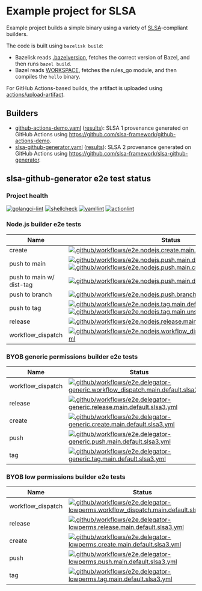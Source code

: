# Example project for SLSA

Example project builds a simple binary using a variety of [SLSA]-compliant
builders.

The code is built using `bazelisk build`:

- Bazelisk reads [.bazelversion], fetches the correct version of Bazel, and
  then runs `bazel build`.
- Bazel reads [WORKSPACE], fetches the rules_go module, and then compiles the
  `hello` binary.

For GitHub Actions-based builds, the artifact is uploaded using
[actions/upload-artifact].

[.bazelversion]: .bazelversion
[SLSA]: https://slsa.dev
[WORKSPACE]: WORKSPACE
[actions/upload-artifact]: https://github.com/actions/upload-artifact

## Builders

- [github-actions-demo.yaml](.github/workflows/github-actions-demo.yaml)
  ([results](https://github.com/slsa-framework/example-package/actions/workflows/github-actions-demo.yaml)):
  SLSA 1 provenance generated on GitHub Actions using
  https://github.com/slsa-framework/github-actions-demo.
- [slsa-github-generator.yaml](.github/workflows/slsa-github-generator.yaml)
  ([results](https://github.com/slsa-framework/example-package/actions/workflows/slsa-github-generator.yaml)):
  SLSA 2 provenance generated on GitHub Actions using
  https://github.com/slsa-framework/slsa-github-generator.

## slsa-github-generator e2e test status

### Project health

[![golangci-lint](https://github.com/slsa-framework/example-package/actions/workflows/pre-submit.golangci-lint.yml/badge.svg)](https://github.com/slsa-framework/example-package/actions/workflows/pre-submit.golangci-lint.yml) [![shellcheck](https://github.com/slsa-framework/example-package/actions/workflows/pre-submit.shellcheck.yml/badge.svg)](https://github.com/slsa-framework/example-package/actions/workflows/pre-submit.shellcheck.yml) [![yamllint](https://github.com/slsa-framework/example-package/actions/workflows/pre-submit.yamllint.yml/badge.svg)](https://github.com/slsa-framework/example-package/actions/workflows/pre-submit.yamllint.yml) [![actionlint](https://github.com/slsa-framework/example-package/actions/workflows/pre-submit.actionlint.yml/badge.svg)](https://github.com/slsa-framework/example-package/actions/workflows/pre-submit.actionlint.yml)

### Node.js builder e2e tests

| Name                     | Status                                                                                                                                                                                                                                                                                                                                                                                                                                                                                                                                                                                                                   |
| ------------------------ | ------------------------------------------------------------------------------------------------------------------------------------------------------------------------------------------------------------------------------------------------------------------------------------------------------------------------------------------------------------------------------------------------------------------------------------------------------------------------------------------------------------------------------------------------------------------------------------------------------------------------ |
| create                   | [![.github/workflows/e2e.nodejs.create.main.default.slsa3.yml](https://github.com/slsa-framework/example-package/actions/workflows/e2e.nodejs.create.main.default.slsa3.yml/badge.svg)](https://github.com/slsa-framework/example-package/actions/workflows/e2e.nodejs.create.main.default.slsa3.yml)                                                                                                                                                                                                                                                                                                                    |
| push to main             | [![.github/workflows/e2e.nodejs.push.main.default.slsa3.yml](https://github.com/slsa-framework/example-package/actions/workflows/e2e.nodejs.push.main.default.slsa3.yml/badge.svg)](https://github.com/slsa-framework/example-package/actions/workflows/e2e.nodejs.push.main.default.slsa3.yml)<br/>[![.github/workflows/e2e.nodejs.push.main.custom_publish.slsa3.yml](https://github.com/slsa-framework/example-package/actions/workflows/e2e.nodejs.push.main.custom_publish.slsa3.yml/badge.svg)](https://github.com/slsa-framework/example-package/actions/workflows/e2e.nodejs.push.main.custom_publish.slsa3.yml) |
| push to main w/ dist-tag | [![.github/workflows/e2e.nodejs.push.main.disttag.slsa3.yml](https://github.com/slsa-framework/example-package/actions/workflows/e2e.nodejs.push.main.disttag.slsa3.yml/badge.svg)](https://github.com/slsa-framework/example-package/actions/workflows/e2e.nodejs.push.main.disttag.slsa3.yml)                                                                                                                                                                                                                                                                                                                          |
| push to branch           | [![.github/workflows/e2e.nodejs.push.branch1.default.slsa3.yml](https://github.com/slsa-framework/example-package/actions/workflows/e2e.nodejs.push.branch1.default.slsa3.yml/badge.svg?branch=branch1)](https://github.com/slsa-framework/example-package/actions/workflows/e2e.nodejs.push.branch1.default.slsa3.yml)                                                                                                                                                                                                                                                                                                  |
| push to tag              | [![.github/workflows/e2e.nodejs.tag.main.default.slsa3.yml](https://github.com/slsa-framework/example-package/actions/workflows/e2e.nodejs.tag.main.default.slsa3.yml/badge.svg)](https://github.com/slsa-framework/example-package/actions/workflows/e2e.nodejs.tag.main.default.slsa3.yml)<br/>[![.github/workflows/e2e.nodejs.tag.main.unscoped.slsa3.yml](https://github.com/slsa-framework/example-package/actions/workflows/e2e.nodejs.tag.main.unscoped.slsa3.yml/badge.svg)](https://github.com/slsa-framework/example-package/actions/workflows/e2e.nodejs.tag.main.unscoped.slsa3.yml)                         |
| release                  | [![.github/workflows/e2e.nodejs.release.main.default.slsa3.yml](https://github.com/slsa-framework/example-package/actions/workflows/e2e.nodejs.release.main.default.slsa3.yml/badge.svg)](https://github.com/slsa-framework/example-package/actions/workflows/e2e.nodejs.release.main.default.slsa3.yml)                                                                                                                                                                                                                                                                                                                 |
| workflow_dispatch        | [![.github/workflows/e2e.nodejs.workflow_dispatch.main.default.slsa3.yml](https://github.com/slsa-framework/example-package/actions/workflows/e2e.nodejs.workflow_dispatch.main.default.slsa3.yml/badge.svg)](https://github.com/slsa-framework/example-package/actions/workflows/e2e.nodejs.workflow_dispatch.main.default.slsa3.yml)                                                                                                                                                                                                                                                                                   |

### BYOB generic permissions builder e2e tests

| Name              | Status                                                                                                                                                                                                                                                                                                                                                                  |
| ----------------- | ----------------------------------------------------------------------------------------------------------------------------------------------------------------------------------------------------------------------------------------------------------------------------------------------------------------------------------------------------------------------- |
| workflow_dispatch | [![.github/workflows/e2e.delegator-generic.workflow_dispatch.main.default.slsa3.yml](https://github.com/slsa-framework/example-package/actions/workflows/e2e.delegator-generic.workflow_dispatch.main.default.slsa3.yml/badge.svg)](https://github.com/slsa-framework/example-package/actions/workflows/e2e.delegator-generic.workflow_dispatch.main.default.slsa3.yml) |
| release           | [![.github/workflows/e2e.delegator-generic.release.main.default.slsa3.yml](https://github.com/slsa-framework/example-package/actions/workflows/e2e.delegator-generic.release.main.default.slsa3.yml/badge.svg)](https://github.com/slsa-framework/example-package/actions/workflows/e2e.delegator-generic.release.main.default.slsa3.yml)                               |
| create            | [![.github/workflows/e2e.delegator-generic.create.main.default.slsa3.yml](https://github.com/slsa-framework/example-package/actions/workflows/e2e.delegator-generic.create.main.default.slsa3.yml/badge.svg)](https://github.com/slsa-framework/example-package/actions/workflows/e2e.delegator-generic.create.main.default.slsa3.yml)                                  |
| push              | [![.github/workflows/e2e.delegator-generic.push.main.default.slsa3.yml](https://github.com/slsa-framework/example-package/actions/workflows/e2e.delegator-generic.push.main.default.slsa3.yml/badge.svg)](https://github.com/slsa-framework/example-package/actions/workflows/e2e.delegator-generic.push.main.default.slsa3.yml)                                        |
| tag               | [![.github/workflows/e2e.delegator-generic.tag.main.default.slsa3.yml](https://github.com/slsa-framework/example-package/actions/workflows/e2e.delegator-generic.tag.main.default.slsa3.yml/badge.svg)](https://github.com/slsa-framework/example-package/actions/workflows/e2e.delegator-generic.tag.main.default.slsa3.yml)                                           |

### BYOB low permissions builder e2e tests

| Name              | Status                                                                                                                                                                                                                                                                                                                                                                     |
| ----------------- | -------------------------------------------------------------------------------------------------------------------------------------------------------------------------------------------------------------------------------------------------------------------------------------------------------------------------------------------------------------------------- |
| workflow_dispatch | [![.github/workflows/e2e.delegator-lowperms.workflow_dispatch.main.default.slsa3.yml](https://github.com/slsa-framework/example-package/actions/workflows/e2e.delegator-lowperms.workflow_dispatch.main.default.slsa3.yml/badge.svg)](https://github.com/slsa-framework/example-package/actions/workflows/e2e.delegator-lowperms.workflow_dispatch.main.default.slsa3.yml) |
| release           | [![.github/workflows/e2e.delegator-lowperms.release.main.default.slsa3.yml](https://github.com/slsa-framework/example-package/actions/workflows/e2e.delegator-lowperms.release.main.default.slsa3.yml/badge.svg)](https://github.com/slsa-framework/example-package/actions/workflows/e2e.delegator-lowperms.release.main.default.slsa3.yml)                               |
| create            | [![.github/workflows/e2e.delegator-lowperms.create.main.default.slsa3.yml](https://github.com/slsa-framework/example-package/actions/workflows/e2e.delegator-lowperms.create.main.default.slsa3.yml/badge.svg)](https://github.com/slsa-framework/example-package/actions/workflows/e2e.delegator-lowperms.create.main.default.slsa3.yml)                                  |
| push              | [![.github/workflows/e2e.delegator-lowperms.push.main.default.slsa3.yml](https://github.com/slsa-framework/example-package/actions/workflows/e2e.delegator-lowperms.push.main.default.slsa3.yml/badge.svg)](https://github.com/slsa-framework/example-package/actions/workflows/e2e.delegator-lowperms.push.main.default.slsa3.yml)                                        |
| tag               | [![.github/workflows/e2e.delegator-lowperms.tag.main.default.slsa3.yml](https://github.com/slsa-framework/example-package/actions/workflows/e2e.delegator-lowperms.tag.main.default.slsa3.yml/badge.svg)](https://github.com/slsa-framework/example-package/actions/workflows/e2e.delegator-lowperms.tag.main.default.slsa3.yml)                                           |
